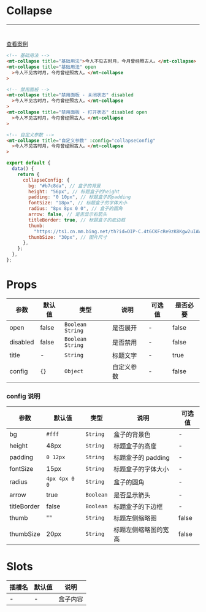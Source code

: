 # Collapse

---

#

[查看案例](https://env-00jxgns8zjjt-static.normal.cloudstatic.cn/index.html#/pages/base/collapse)

```html
<!-- 基础用法 -->
<mt-collapse title="基础用法">今人不见古时月，今月曾经照古人。</mt-collapse>
<mt-collapse title="基础用法" open
  >今人不见古时月，今月曾经照古人。</mt-collapse
>

<!-- 禁用面板 -->
<mt-collapse title="禁用面板 - 关闭状态" disabled
  >今人不见古时月，今月曾经照古人。</mt-collapse
>
<mt-collapse title="禁用面板 - 打开状态" disabled open
  >今人不见古时月，今月曾经照古人。</mt-collapse
>

<!-- 自定义参数 -->
<mt-collapse title="自定义参数" :config="collapseConfig"
  >今人不见古时月，今月曾经照古人。</mt-collapse
>
```

```javascript
export default {
  data() {
    return {
      collapseConfig: {
        bg: "#b7c8da", // 盒子的背景
        height: "56px", // 标题盒子的height
        padding: "0 10px", // 标题盒子的padding
        fontSize: "18px", // 标题盒子的字体大小
        radius: "8px 8px 0 0", // 盒子的圆角
        arrow: false, // 是否显示右箭头
        titleBorder: true, // 标题盒子的底边框
        thumb:
          "https://ts1.cn.mm.bing.net/th?id=OIP-C.4t6CKFcRe9zK8Kgw2uIAWwHaHa&w=250&h=250&c=8&rs=1&qlt=90&o=6&pid=3.1&rm=2",
        thumbSize: "30px", // 图片尺寸
      },
    };
  },
};
```

# Props

| 参数     | 默认值 | 类型               | 说明       | 可选值 | 是否必要 |
| -------- | ------ | ------------------ | ---------- | ------ | -------- |
| open     | false  | `Boolean` `String` | 是否展开   | -      | false    |
| disabled | false  | `Boolean` `String` | 是否禁用   | -      | false    |
| title    | -      | `String`           | 标题文字   | -      | true     |
| config   | `{}`   | `Object`           | 自定义参数 | -      | false    |

### config 说明

| 参数        | 默认值        | 类型      | 说明                 | 可选值 |
| ----------- | ------------- | --------- | -------------------- | ------ |
| bg          | `#fff`        | `String`  | 盒子的背景色         | -      |
| height      | 48px          | `String`  | 标题盒子的高度       | -      |
| padding     | `0 12px`      | `String`  | 标题盒子的 padding   | -      |
| fontSize    | 15px          | `String`  | 标题盒子的字体大小   | -      |
| radius      | `4px 4px 0 0` | `String`  | 盒子的圆角           | -      |
| arrow       | true          | `Boolean` | 是否显示箭头         | -      |
| titleBorder | false         | `Boolean` | 标题盒子的下边框     | -      |
| thumb       | ""            | `String`  | 标题左侧缩略图       | false  |
| thumbSize   | 20px          | `String`  | 标题左侧缩略图的宽高 | false  |

# Slots

| 插槽名 | 默认值 | 说明     |
| ------ | ------ | -------- |
| -      | -      | 盒子内容 |
